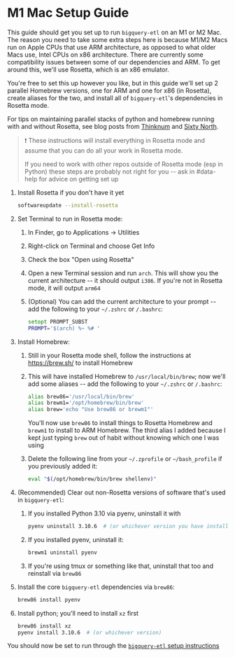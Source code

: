 # M1 Mac Setup Guide

This guide should get you set up to run `bigquery-etl` on an M1 or M2 Mac. The
reason you need to take some extra steps here is because M1/M2 Macs run on
Apple CPUs that use ARM architecture, as opposed to what older Macs use, Intel
CPUs on x86 architecture. There are currently some compatibility issues between
some of our dependencies and ARM. To get around this, we'll use Rosetta, which
is an x86 emulator.

You're free to set this up however you like, but in this guide we'll set up 2
parallel Homebrew versions, one for ARM and one for x86 (in Rosetta), create
aliases for the two, and install all of `bigquery-etl`'s dependencies in
Rosetta mode.

For tips on maintaining parallel stacks of python and homebrew running with and without Rosetta, see blog posts from [Thinknum](https://medium.com/thinknum/how-to-install-python-under-rosetta-2-f98c0865e012) and [Sixty North](http://sixty-north.com/blog/pyenv-apple-silicon.html).

> :exclamation: These instructions will install everything in Rosetta mode and
> assume that you can do all your work in Rosetta mode.
>
> If you need to work with other repos outside of Rosetta mode (esp in Python)
> these steps are probably not right for you -- ask in #data-help for advice on
> getting set up

1. Install Rosetta if you don't have it yet

   ```zsh
   softwareupdate --install-rosetta
   ```

2. Set Terminal to run in Rosetta mode:
   1. In Finder, go to Applications -> Utilities
   2. Right-click on Terminal and choose Get Info
   3. Check the box "Open using Rosetta"
   4. Open a new Terminal session and run `arch`. This will show you the
      current architecture -- it should output `i386`. If you're not in Rosetta
      mode, it will output `arm64`
   5. (Optional) You can add the current architecture to your prompt -- add the
      following to your `~/.zshrc` or `/.bashrc`:

      ```zsh
      setopt PROMPT_SUBST
      PROMPT='$(arch) %~ %# '
      ```

3. Install Homebrew:
   1. Still in your Rosetta mode shell, follow the instructions at
      <https://brew.sh/> to install Homebrew
   2. This will have installed Homebrew to `/usr/local/bin/brew`; now we'll add
      some aliases -- add the following to your `~/.zshrc` or `/.bashrc`:

      ```zsh
      alias brew86='/usr/local/bin/brew'
      alias brewm1='/opt/homebrew/bin/brew'
      alias brew='echo "Use brew86 or brewm1"'
      ```

      You'll now use `brew86` to install things to Rosetta Homebrew and
      `brewm1` to install to ARM Homebrew. The third alias I added because I
      kept just typing `brew` out of habit without knowing which one I was
      using
   3. Delete the following line from your `~/.zprofile` or `~/bash_profile` if
      you previously added it:

      ```zsh
      eval "$(/opt/homebrew/bin/brew shellenv)"
      ```

4. (Recommended) Clear out non-Rosetta versions of software that's used in
   `bigquery-etl`:
   1. If you installed Python 3.10 via pyenv, uninstall it with

      ```zsh
      pyenv uninstall 3.10.6  # (or whichever version you have installed)
      ```

   2. If you installed pyenv, uninstall it:

      ```zsh
      brewm1 uninstall pyenv
      ```

   3. If you're using tmux or something like that, uninstall that too and
      reinstall via `brew86`
5. Install the core `bigquery-etl` dependencies via `brew86`:

   ```zsh
   brew86 install pyenv
   ```

6. Install python; you'll need to install `xz` first

   ```zsh
   brew86 install xz
   pyenv install 3.10.6  # (or whichever version)
   ```

You should now be set to run through the [`bigquery-etl` setup instructions](README.md#quick-start)
